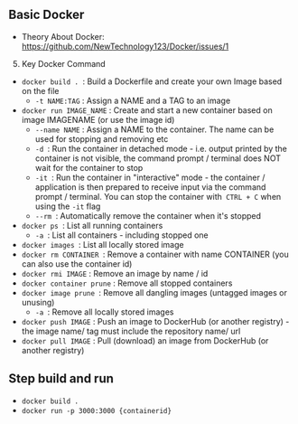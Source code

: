 ## Basic Docker
- Theory About Docker: https://github.com/NewTechnology123/Docker/issues/1
5. Key Docker Command
- `docker build . `: Build a Dockerfile and create your own Image based on the file
    - `-t NAME:TAG` : Assign a NAME and a TAG to an image
- `docker run IMAGE_NAME` : Create and start a new container based on image IMAGENAME (or use the image id)
    - `--name NAME` : Assign a NAME to the container. The name can be used for stopping and removing etc
    - `-d `: Run the container in detached mode - i.e. output printed by the container is not
    visible, the command prompt / terminal does NOT wait for the container to stop
    - `-it `: Run the container in "interactive" mode - the container / application is then
    prepared to receive input via the command prompt / terminal. You can stop the
    container with` CTRL + C` when using the `-it` flag
    - `--rm `: Automatically remove the container when it's stopped
- `docker ps `: List all running containers
    - `-a `: List all containers - including stopped one
- `docker images `: List all locally stored image
- `docker rm CONTAINER `: Remove a container with name CONTAINER (you can also use the
container id)
- `docker rmi IMAGE` : Remove an image by name / id
- `docker container prune` : Remove all stopped containers
- `docker image prune `: Remove all dangling images (untagged images or unusing)
    - `-a `: Remove all locally stored images
- `docker push IMAGE` : Push an image to DockerHub (or another registry) - the image name/
tag must include the repository name/ url
- `docker pull IMAGE` : Pull (download) an image from DockerHub (or another registry)
## Step build and run
- `docker build .`
- `docker run -p 3000:3000 {containerid} `
